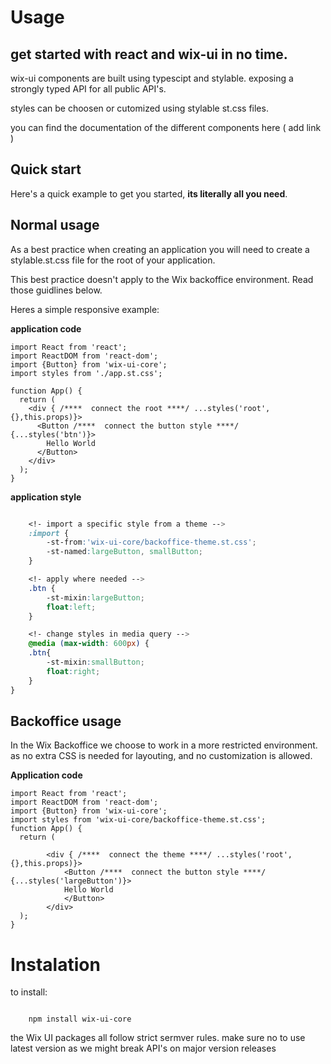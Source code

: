 # Usage

## get started with react and wix-ui in no time.


wix-ui components are built using typescipt and stylable. exposing a strongly typed API for all public API's.

styles can be choosen or cutomized using stylable st.css files.


you can find the documentation of the different components here ( add link )

## Quick start

Here's a quick example to get you started, **its literally all you need**.

## Normal usage

As a best practice when creating an application you will need to create a stylable.st.css file for the root of your application.

This best practice doesn't apply to the Wix backoffice environment. Read those guidlines below.

Heres a simple responsive example:


**application code**
```tsx
import React from 'react';
import ReactDOM from 'react-dom';
import {Button} from 'wix-ui-core';
import styles from './app.st.css';

function App() {
  return (
    <div { /****  connect the root ****/ ...styles('root',{},this.props)}>
      <Button /****  connect the button style ****/ {...styles('btn')}>
        Hello World
      </Button>
    </div>
  );
}
```

**application style**
```css

    <!- import a specific style from a theme -->
    :import {
        -st-from:'wix-ui-core/backoffice-theme.st.css';
        -st-named:largeButton, smallButton;
    }

    <!- apply where needed -->
    .btn {
        -st-mixin:largeButton;
        float:left;
    }

    <!- change styles in media query -->  
    @media (max-width: 600px) {
    .btn{
        -st-mixin:smallButton;
        float:right;
    }
}

```

## Backoffice usage

In the Wix Backoffice we choose to work in a more restricted environment.
as no extra CSS is needed for layouting, and no customization is allowed.

**Application code**
```tsx
import React from 'react';
import ReactDOM from 'react-dom';
import {Button} from 'wix-ui-core';
import styles from 'wix-ui-core/backoffice-theme.st.css';
function App() {
  return (
        
        <div { /****  connect the theme ****/ ...styles('root',{},this.props)}>
            <Button /****  connect the button style ****/ {...styles('largeButton')}>
            Hello World
            </Button>
        </div>
  );
}
```

# Instalation

to install:

```

    npm install wix-ui-core
```


the Wix UI packages all follow strict sermver rules. make sure no to use latest version as we might break API's on major version releases
